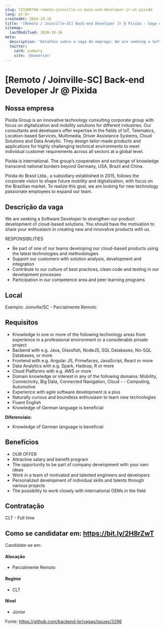 ```yaml
---
slug: 723380768-remoto-joinville-sc-back-end-developer-jr-at-pixida
lang: pt-br
createdAt: 2020-10-16
title: '[Remoto / Joinville-SC] Back-end Developer Jr @ Pixida - Vaga de Emprego'
sitemap:
  lastModified: 2020-10-16
meta:
  description: 'Detalhes sobre a vaga de emprego: We are seeking a Software Developer to strengthen our product development of cloud-based solutions. You should have the motivation to share your enthusiasm in creating new and innovative products with us. RESPONSIBILITIES - Be part of one of our teams developing our cloud-based products using the latest technologies and methodologies - Support our customers with solution analysis, development and integration - Contribute to our culture of best practices, clean code and testing in our development processes - Participation in our competence area and peer learning programs'
  twitter:
    card: summary
    site: '@nawarian'
---
```


# [Remoto / Joinville-SC] Back-end Developer Jr @ Pixida

## Nossa empresa

Pixida Group is an innovative technology consulting corporate group with focus on digitalization and mobility solutions for different industries. Our consultants and developers offer expertise in the fields of IoT, Telematics, Location-based Services, Multimedia, Driver Assistance Systems, Cloud Solutions and Data Analytic. They design tailor-made products and applications for highly challenging technical environments to meet individual customer requirements across all sectors at a global level.

Pixida is international. The group’s cooperation and exchange of knowledge transcend national borders beyond Germany, USA, Brazil and China.

Pixida do Brasil Ltda., a subsidiary established in 2015, follows the corporate vision to shape future mobility and digitalization, with focus on the Brazilian market. To realize this goal, we are looking for new technology passionate employees to expand our team.

## Descrição da vaga

We are seeking a Software Developer to strengthen our product development of cloud-based solutions. You should have the motivation to share your enthusiasm in creating new and innovative products with us.

RESPONSIBILITIES
- Be part of one of our teams developing our cloud-based products using the latest technologies and methodologies
- Support our customers with solution analysis, development and integration
- Contribute to our culture of best practices, clean code and testing in our development processes
- Participation in our competence area and peer learning programs 

## Local

Exemplo: Joinville/SC - Parcialmente Remoto

## Requisitos

- Knowledge in one or more of the following technology areas from experience in a professional environment or a considerable private project
- Backend with e.g. Java, Glassfish, NodeJS, SQL Databases, No-SQL Databases, or more
- Frontend with e.g. Angular JS, Primefaces, JavaScript, React or more
- Data Analytics with e.g. Spark, Hadoop, R or more
- Cloud Platforms with e.g. AWS or more
- Domain knowledge or interest in any of the following domains: Mobility, Connectivity, Big Data, Connected Navigation, Cloud - - Computing, Automotive
- Experience with agile software development is a plus
- Naturally curious and boundless enthusiasm to learn new technologies
- Fluent English
- Knowledge of German language is beneficial

**Diferenciais:**
- Knowledge of German language is beneficial

## Benefícios

- OUR OFFER
- Attractive salary and benefit program
- The opportunity to be part of company development with your own ideas
- Work in a team of motivated and talented engineers and developers
- Personalized development of individual skills and talents through various projects
- The possibility to work closely with international OEMs in the field

## Contratação

CLT - Full time

## Como se candidatar em: https://bit.ly/2H8rZwT

Candidate-se em: 

#### Alocação
- Parcialmente Remoto

#### Regime
- CLT

#### Nível
- Júnior

Fonte: https://github.com/backend-br/vagas/issues/3296